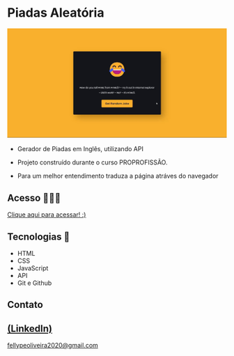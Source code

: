 # Piadas Aleatória

 ![preview](./.github/preview.gif)
 
 - Gerador de Piadas em Inglês, utilizando API

 - Projeto construído durante o curso PROPROFISSÃO.

 - Para um melhor entendimento traduza a página atráves do navegador

## Acesso 👨🏻‍💻
 [Clique aqui para acessar! :)](https://random-joke-steel.vercel.app/)

## Tecnologias 👾
- HTML
- CSS
- JavaScript
- API
- Git e Github

## Contato
[(LinkedIn)](https://www.linkedin.com/in/fellype-oliveira-920699230/)
-----
fellypeoliveira2020@gmail.com
